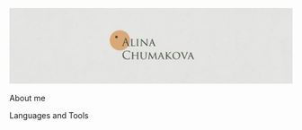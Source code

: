 ![Header](https://github.com/volodalina/volodalina/blob/main/assets/cover.jpg)

About me

Languages and Tools
